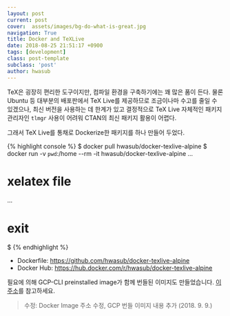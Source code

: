 ```yaml
---
layout: post
current: post
cover:  assets/images/bg-do-what-is-great.jpg
navigation: True
title: Docker and TeXLive
date: 2018-08-25 21:51:17 +0900
tags: [development]
class: post-template
subclass: 'post'
author: hwasub
---
```


TeX은 굉장히 편리한 도구이지만, 컴파일 환경을 구축하기에는 꽤 많은 품이 든다. 물론 Ubuntu 등 대부분의 배포판에서 TeX Live를 제공하므로 조금이나마 수고를 줄일 수 있겠으나, 최신 버전을 사용하는 데 한계가 있고 결정적으로 TeX Live 자체적인 패키지 관리자인 `tlmgr` 사용이 어려워 CTAN의 최신 패키지 활용이 어렵다.

그래서 TeX Live를 통채로 Dockerize한 패키지를 하나 만들어 두었다.

{% highlight console %}
$ docker pull hwasub/docker-texlive-alpine
$ docker run -v `pwd`:/home --rm -it hwasub/docker-texlive-alpine
...
# xelatex file
...
# exit
$ 
{% endhighlight %}

 * Dockerfile: <https://github.com/hwasub/docker-texlive-alpine>
 * Docker Hub: <https://hub.docker.com/r/hwasub/docker-texlive-alpine>

필요에 의해 GCP-CLI preinstalled image가 함께 번들된 이미지도 만들었습니다. [이 주소](https://hub.docker.com/r/hwasub/tex-gcp)를 참고하세요.

> 수정: Docker Image 주소 수정, GCP 번들 이미지 내용 추가 (2018. 9. 9.)
